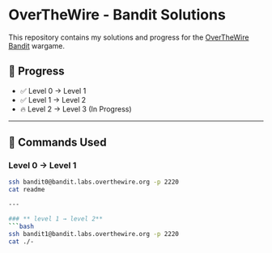 # OverTheWire - Bandit Solutions

This repository contains my solutions and progress for the [OverTheWire Bandit](https://overthewire.org/wargames/bandit/) wargame.  

## 🌟 Progress  
- ✅ Level 0 → Level 1  
- ✅ Level 1 → Level 2  
- 🔥 Level 2 → Level 3 (In Progress)  

---

## 📜 Commands Used  

### **Level 0 → Level 1**  
```bash
ssh bandit0@bandit.labs.overthewire.org -p 2220
cat readme

---

### ** level 1 → level 2**
```bash
ssh bandit1@bandit.labs.overthewire.org -p 2220
cat ./-
